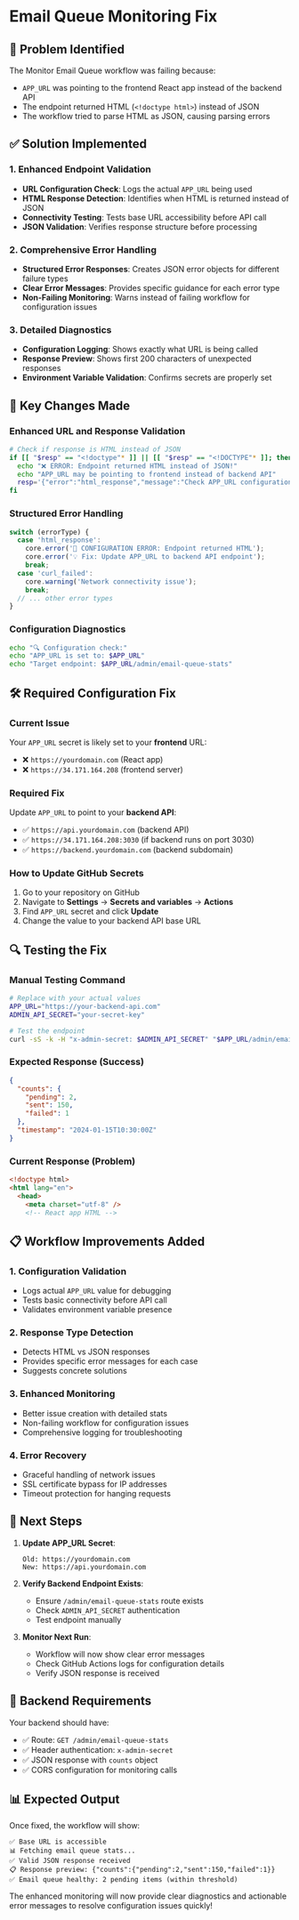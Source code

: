 # Email Queue Monitoring Fix

## 🚨 Problem Identified
The Monitor Email Queue workflow was failing because:
- `APP_URL` was pointing to the frontend React app instead of the backend API
- The endpoint returned HTML (`<!doctype html>`) instead of JSON
- The workflow tried to parse HTML as JSON, causing parsing errors

## ✅ Solution Implemented

### 1. **Enhanced Endpoint Validation**
- **URL Configuration Check**: Logs the actual `APP_URL` being used
- **HTML Response Detection**: Identifies when HTML is returned instead of JSON
- **Connectivity Testing**: Tests base URL accessibility before API call
- **JSON Validation**: Verifies response structure before processing

### 2. **Comprehensive Error Handling**
- **Structured Error Responses**: Creates JSON error objects for different failure types
- **Clear Error Messages**: Provides specific guidance for each error type
- **Non-Failing Monitoring**: Warns instead of failing workflow for configuration issues

### 3. **Detailed Diagnostics**
- **Configuration Logging**: Shows exactly what URL is being called
- **Response Preview**: Shows first 200 characters of unexpected responses
- **Environment Variable Validation**: Confirms secrets are properly set

## 🔧 Key Changes Made

### Enhanced URL and Response Validation
```bash
# Check if response is HTML instead of JSON
if [[ "$resp" == "<!doctype"* ]] || [[ "$resp" == "<!DOCTYPE"* ]]; then
  echo "❌ ERROR: Endpoint returned HTML instead of JSON!"
  echo "APP_URL may be pointing to frontend instead of backend API"
  resp='{"error":"html_response","message":"Check APP_URL configuration"}'
fi
```

### Structured Error Handling
```javascript
switch (errorType) {
  case 'html_response':
    core.error('🚨 CONFIGURATION ERROR: Endpoint returned HTML');
    core.error('💡 Fix: Update APP_URL to backend API endpoint');
    break;
  case 'curl_failed':
    core.warning('Network connectivity issue');
    break;
  // ... other error types
}
```

### Configuration Diagnostics
```bash
echo "🔍 Configuration check:"
echo "APP_URL is set to: $APP_URL"
echo "Target endpoint: $APP_URL/admin/email-queue-stats"
```

## 🛠️ Required Configuration Fix

### Current Issue
Your `APP_URL` secret is likely set to your **frontend** URL:
- ❌ `https://yourdomain.com` (React app)
- ❌ `https://34.171.164.208` (frontend server)

### Required Fix
Update `APP_URL` to point to your **backend API**:
- ✅ `https://api.yourdomain.com` (backend API)
- ✅ `https://34.171.164.208:3030` (if backend runs on port 3030)
- ✅ `https://backend.yourdomain.com` (backend subdomain)

### How to Update GitHub Secrets
1. Go to your repository on GitHub
2. Navigate to **Settings** → **Secrets and variables** → **Actions**
3. Find `APP_URL` secret and click **Update**
4. Change the value to your backend API base URL

## 🔍 Testing the Fix

### Manual Testing Command
```bash
# Replace with your actual values
APP_URL="https://your-backend-api.com"
ADMIN_API_SECRET="your-secret-key"

# Test the endpoint
curl -sS -k -H "x-admin-secret: $ADMIN_API_SECRET" "$APP_URL/admin/email-queue-stats"
```

### Expected Response (Success)
```json
{
  "counts": {
    "pending": 2,
    "sent": 150,
    "failed": 1
  },
  "timestamp": "2024-01-15T10:30:00Z"
}
```

### Current Response (Problem)
```html
<!doctype html>
<html lang="en">
  <head>
    <meta charset="utf-8" />
    <!-- React app HTML -->
```

## 📋 Workflow Improvements Added

### 1. **Configuration Validation**
- Logs actual `APP_URL` value for debugging
- Tests basic connectivity before API call
- Validates environment variable presence

### 2. **Response Type Detection**
- Detects HTML vs JSON responses
- Provides specific error messages for each case
- Suggests concrete solutions

### 3. **Enhanced Monitoring**
- Better issue creation with detailed stats
- Non-failing workflow for configuration issues
- Comprehensive logging for troubleshooting

### 4. **Error Recovery**
- Graceful handling of network issues
- SSL certificate bypass for IP addresses
- Timeout protection for hanging requests

## 🎯 Next Steps

1. **Update APP_URL Secret**:
   ```
   Old: https://yourdomain.com
   New: https://api.yourdomain.com
   ```

2. **Verify Backend Endpoint Exists**:
   - Ensure `/admin/email-queue-stats` route exists
   - Check `ADMIN_API_SECRET` authentication
   - Test endpoint manually

3. **Monitor Next Run**:
   - Workflow will now show clear error messages
   - Check GitHub Actions logs for configuration details
   - Verify JSON response is received

## 🔧 Backend Requirements

Your backend should have:
- ✅ Route: `GET /admin/email-queue-stats`
- ✅ Header authentication: `x-admin-secret`
- ✅ JSON response with `counts` object
- ✅ CORS configuration for monitoring calls

## 📊 Expected Output

Once fixed, the workflow will show:
```
✅ Base URL is accessible
📊 Fetching email queue stats...
✅ Valid JSON response received
📋 Response preview: {"counts":{"pending":2,"sent":150,"failed":1}}
✅ Email queue healthy: 2 pending items (within threshold)
```

The enhanced monitoring will now provide clear diagnostics and actionable error messages to resolve configuration issues quickly!